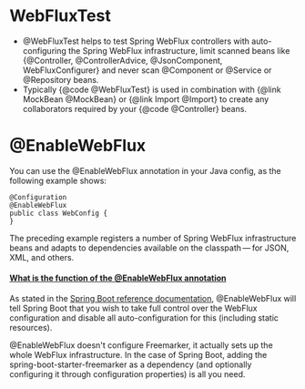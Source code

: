 # WebFluxTest
- @WebFluxTest helps to test Spring WebFlux controllers with auto-configuring the Spring WebFlux infrastructure, 
limit scanned beans like {@Controller, @ControllerAdvice, @JsonComponent, WebFluxConfigurer} and never scan @Component  or @Service or @Repository beans. 
- Typically {@code @WebFluxTest} is used in combination with {@link MockBean @MockBean}
or {@link Import @Import} to create any collaborators required by your
{@code @Controller} beans.
# @EnableWebFlux
You can use the @EnableWebFlux annotation in your Java config, as the following example shows:
```
@Configuration
@EnableWebFlux
public class WebConfig {
}
```
The preceding example registers a number of Spring WebFlux infrastructure beans and adapts to dependencies available on the classpath — for JSON, XML, and others.

#### [What is the function of the @EnableWebFlux annotation](https://stackoverflow.com/questions/51843344/what-is-the-function-of-the-enablewebflux-annotation)

As stated in the [Spring Boot reference documentation](https://docs.spring.io/spring-boot/docs/current/reference/html/boot-features-developing-web-applications.html#boot-features-webflux-auto-configuration), @EnableWebFlux will tell Spring Boot that you wish to take full control over the WebFlux configuration and disable all auto-configuration for this (including static resources).

@EnableWebFlux doesn't configure Freemarker, it actually sets up the whole WebFlux infrastructure. In the case of Spring Boot, adding the spring-boot-starter-freemarker as a dependency (and optionally configuring it through configuration properties) is all you need.
